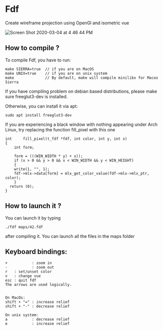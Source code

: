 # Fdf
Create wireframe projection using OpenGl and isometric vue

![Screen Shot 2020-03-04 at 4 46 44 PM](https://user-images.githubusercontent.com/42534397/75975803-79a51e80-5ed9-11ea-9825-e9718d4e89a1.png)

## How to compile ?
To compile Fdf, you have to run:
```
make SIERRA=true  // if you are on MacOS
make UNIX=true    // if you are on unix system
make              // By default, make will compile minilibx for Macos Sierra
```

If you have compiling problem on debian based distributions, please make sure freeglut3-dev is installed.

Otherwise, you can install it via apt:
```
sudo apt install freeglut3-dev
```

If you are experiencing a black window with nothing appearing under Arch Linux, try replacing the function fill_pixel with this one

```
int		fill_pixel(t_fdf *fdf, int color, int y, int x)
{
	int form;

	form = (((WIN_WIDTH * y) + x));
	if (x > 0 && y > 0 && x < WIN_WIDTH && y < WIN_HEIGHT)
	{
    write(1, "", 1);
    fdf->mlx->data[form] = mlx_get_color_value(fdf->mlx->mlx_ptr, color);
	}
  return (0);
}
```

## How to launch it ?
You can launch it by typing
```
./fdf maps/42.fdf
```
after compiling it.
You can launch all the files in the maps folder

## Keyboard bindings:
```
+           : zoom in
-           : zoom out
r   : set/unset color
v   : change vue
esc : quit fdf
The arrows are used logically.


On MacOs:
shift + "=" : increase relief
shift + "-" : decrease relief

On unix system:
a           : decrease relief
e           : increase relief
```
